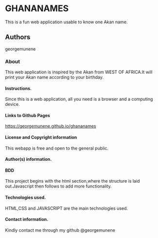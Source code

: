 # GHANANAMES
This is a fun web application usable to know one Akan name.

## Authors
georgemunene

### About
This web application is inspired by the Akan from WEST OF AFRICA.It will print your Akan name according to your birthday.

#### Instructions.
Since this is a web application, all you need is a browser and a computing device.

#### Links to Github Pages
https://georgemunene.github.io/ghananames

#### License and Copyright information
This webapp is free and open to the general public.

#### Author(s) information.

#### BDD
This project begins with the html section,where the structure is laid out.Javascript then follows to add more functionality.

#### Technologies used.
HTML,CSS and JAVASCRIPT are the main technologies used.

#### Contact information.
Kindly contact me through my github @georgemunene
 